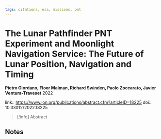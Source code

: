 ```yaml
---
tags: citations, esa, missions, pnt
---
```

# The Lunar Pathfinder PNT Experiment and Moonlight Navigation Service: The Future of Lunar Position, Navigation and Timing

**Pietro Giordano, Floor Malman, Richard Swinden, Paolo Zoccarato, Javier Ventura-Traveset**
2022

link:: https://www.ion.org/publications/abstract.cfm?articleID=18225
doi:: 10.33012/2022.18225

> [!info] Abstract
> 



## Notes


